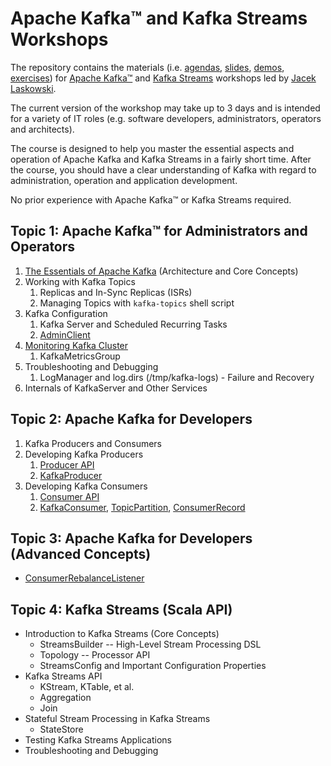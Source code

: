 # Apache Kafka™ and Kafka Streams Workshops

The repository contains the materials (i.e. [agendas](slides/#table-of-contents), [slides](slides/#apache-kafka-and-kafka-streams-workshops), [demos](demos), [exercises](exercises)) for [Apache Kafka™](https://kafka.apache.org/) and [Kafka Streams](https://kafka.apache.org/documentation/streams/) workshops led by [Jacek Laskowski](https://twitter.com/jaceklaskowski).

The current version of the workshop may take up to 3 days and is intended for a variety of IT roles (e.g. software developers, administrators, operators and architects).

The course is designed to help you master the essential aspects and operation of Apache Kafka and Kafka Streams in a fairly short time. After the course, you should have a clear understanding of Kafka with regard to administration, operation and application development.

No prior experience with Apache Kafka™ or Kafka Streams required.

## Topic 1: Apache Kafka™ for Administrators and Operators

1. [The Essentials of Apache Kafka](http://blog.jaceklaskowski.pl/kafka-workshop/slides/apache-kafka-essentials.html) (Architecture and Core Concepts)
2. Working with Kafka Topics
    1. Replicas and In-Sync Replicas (ISRs)
    2. Managing Topics with `kafka-topics` shell script
3. Kafka Configuration
    1. Kafka Server and Scheduled Recurring Tasks
    2. [AdminClient](http://kafka.apache.org/20/javadoc/org/apache/kafka/clients/admin/AdminClient.html)
4. [Monitoring Kafka Cluster](http://blog.jaceklaskowski.pl/kafka-workshop/slides/Monitoring-Kafka-Cluster.html)
    1. KafkaMetricsGroup
5. Troubleshooting and Debugging
    1. LogManager and log.dirs (/tmp/kafka-logs) - Failure and Recovery
6. Internals of KafkaServer and Other Services

## Topic 2: Apache Kafka for Developers

1. Kafka Producers and Consumers
2. Developing Kafka Producers
    1. [Producer API](http://kafka.apache.org/20/javadoc/org/apache/kafka/clients/producer/Producer.html)
    2. [KafkaProducer](http://kafka.apache.org/20/javadoc/org/apache/kafka/clients/producer/KafkaProducer.html)
3. Developing Kafka Consumers
    1. [Consumer API](https://kafka.apache.org/20/javadoc/org/apache/kafka/clients/consumer/Consumer.html)
    2. [KafkaConsumer](https://kafka.apache.org/20/javadoc/org/apache/kafka/clients/consumer/KafkaConsumer.html), [TopicPartition](https://kafka.apache.org/20/javadoc/org/apache/kafka/common/TopicPartition.html), [ConsumerRecord](https://kafka.apache.org/20/javadoc/org/apache/kafka/clients/consumer/ConsumerRecord.html)

## Topic 3: Apache Kafka for Developers (Advanced Concepts)

- [ConsumerRebalanceListener](https://kafka.apache.org/20/javadoc/org/apache/kafka/clients/consumer/ConsumerRebalanceListener.html)

## Topic 4: Kafka Streams (Scala API)

- Introduction to Kafka Streams (Core Concepts)
  - StreamsBuilder -- High-Level Stream Processing DSL
  - Topology -- Processor API
  - StreamsConfig and Important Configuration Properties
- Kafka Streams API
  - KStream, KTable, et al.
  - Aggregation
  - Join
- Stateful Stream Processing in Kafka Streams
  - StateStore
- Testing Kafka Streams Applications
- Troubleshooting and Debugging
